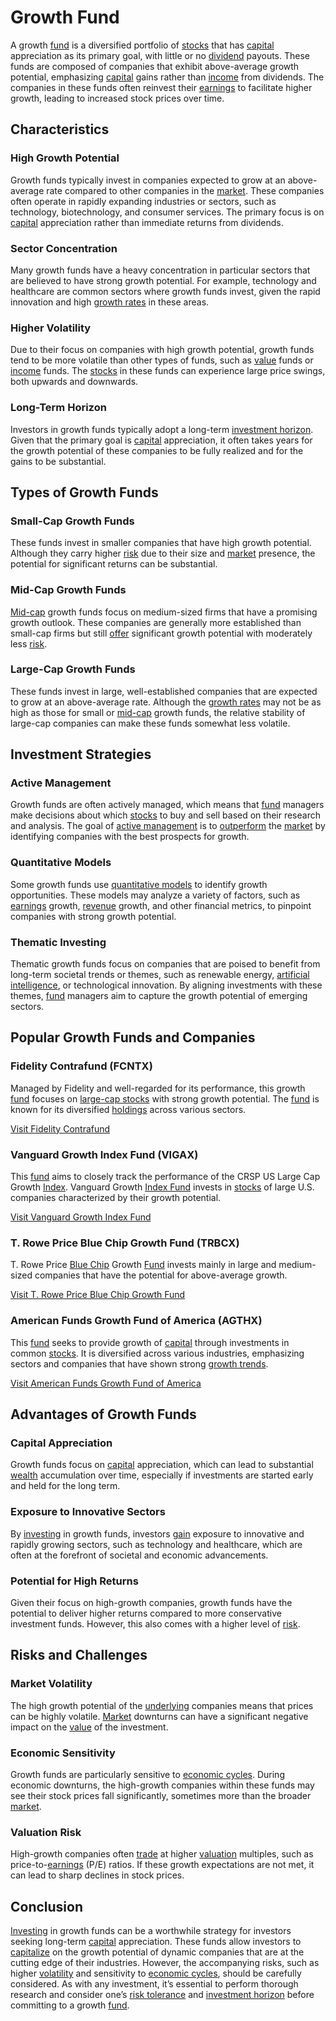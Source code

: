 # Growth Fund

A growth [fund](../f/fund.md) is a diversified portfolio of [stocks](../s/stock.md) that has [capital](../c/capital.md) appreciation as its primary goal, with little or no [dividend](../d/dividend.md) payouts. These funds are composed of companies that exhibit above-average growth potential, emphasizing [capital](../c/capital.md) gains rather than [income](../i/income.md) from dividends. The companies in these funds often reinvest their [earnings](../e/earnings.md) to facilitate higher growth, leading to increased stock prices over time.

## Characteristics

### High Growth Potential
Growth funds typically invest in companies expected to grow at an above-average rate compared to other companies in the [market](../m/market.md). These companies often operate in rapidly expanding industries or sectors, such as technology, biotechnology, and consumer services. The primary focus is on [capital](../c/capital.md) appreciation rather than immediate returns from dividends. 

### Sector Concentration
Many growth funds have a heavy concentration in particular sectors that are believed to have strong growth potential. For example, technology and healthcare are common sectors where growth funds invest, given the rapid innovation and high [growth rates](../g/growth_rates_in_trading.md) in these areas.

### Higher Volatility
Due to their focus on companies with high growth potential, growth funds tend to be more volatile than other types of funds, such as [value](../v/value.md) funds or [income](../i/income.md) funds. The [stocks](../s/stock.md) in these funds can experience large price swings, both upwards and downwards.

### Long-Term Horizon
Investors in growth funds typically adopt a long-term [investment horizon](../i/investment_horizon.md). Given that the primary goal is [capital](../c/capital.md) appreciation, it often takes years for the growth potential of these companies to be fully realized and for the gains to be substantial.

## Types of Growth Funds

### Small-Cap Growth Funds
These funds invest in smaller companies that have high growth potential. Although they carry higher [risk](../r/risk.md) due to their size and [market](../m/market.md) presence, the potential for significant returns can be substantial.

### Mid-Cap Growth Funds
[Mid-cap](../m/mid-cap.md) growth funds focus on medium-sized firms that have a promising growth outlook. These companies are generally more established than small-cap firms but still [offer](../o/offer.md) significant growth potential with moderately less [risk](../r/risk.md).

### Large-Cap Growth Funds
These funds invest in large, well-established companies that are expected to grow at an above-average rate. Although the [growth rates](../g/growth_rates_in_trading.md) may not be as high as those for small or [mid-cap](../m/mid-cap.md) growth funds, the relative stability of large-cap companies can make these funds somewhat less volatile.

## Investment Strategies

### Active Management
Growth funds are often actively managed, which means that [fund](../f/fund.md) managers make decisions about which [stocks](../s/stock.md) to buy and sell based on their research and analysis. The goal of [active management](../a/active_management.md) is to [outperform](../o/outperform.md) the [market](../m/market.md) by identifying companies with the best prospects for growth.

### Quantitative Models
Some growth funds use [quantitative models](../q/quantitative_models.md) to identify growth opportunities. These models may analyze a variety of factors, such as [earnings](../e/earnings.md) growth, [revenue](../r/revenue.md) growth, and other financial metrics, to pinpoint companies with strong growth potential.

### Thematic Investing
Thematic growth funds focus on companies that are poised to benefit from long-term societal trends or themes, such as renewable energy, [artificial intelligence](../a/artificial_intelligence_in_trading.md), or technological innovation. By aligning investments with these themes, [fund](../f/fund.md) managers aim to capture the growth potential of emerging sectors.

## Popular Growth Funds and Companies

### Fidelity Contrafund (FCNTX)
Managed by Fidelity and well-regarded for its performance, this growth [fund](../f/fund.md) focuses on [large-cap stocks](../l/large_cap_stocks.md) with strong growth potential. The [fund](../f/fund.md) is known for its diversified [holdings](../h/holdings.md) across various sectors.

[Visit Fidelity Contrafund](https://fundresearch.fidelity.com/mutual-funds/summary/316071109)

### Vanguard Growth Index Fund (VIGAX)
This [fund](../f/fund.md) aims to closely track the performance of the CRSP US Large Cap Growth [Index](../i/index.md). Vanguard Growth [Index Fund](../i/index_fund.md) invests in [stocks](../s/stock.md) of large U.S. companies characterized by their growth potential.

[Visit Vanguard Growth Index Fund](https://investor.vanguard.com/mutual-funds/profile/VIGAX)

### T. Rowe Price Blue Chip Growth Fund (TRBCX)
T. Rowe Price [Blue Chip](../b/blue_chip.md) Growth [Fund](../f/fund.md) invests mainly in large and medium-sized companies that have the potential for above-average growth.

[Visit T. Rowe Price Blue Chip Growth Fund](https://www.troweprice.com/personal-investing/tools/fund-research/TRBCX)

### American Funds Growth Fund of America (AGTHX)
This [fund](../f/fund.md) seeks to provide growth of [capital](../c/capital.md) through investments in common [stocks](../s/stock.md). It is diversified across various industries, emphasizing sectors and companies that have shown strong [growth trends](../g/growth_trends_in_trading.md).

[Visit American Funds Growth Fund of America](https://www.capitalgroup.com/individual/investments/agthx)

## Advantages of Growth Funds

### Capital Appreciation
Growth funds focus on [capital](../c/capital.md) appreciation, which can lead to substantial [wealth](../w/wealth.md) accumulation over time, especially if investments are started early and held for the long term.

### Exposure to Innovative Sectors
By [investing](../i/investing.md) in growth funds, investors [gain](../g/gain.md) exposure to innovative and rapidly growing sectors, such as technology and healthcare, which are often at the forefront of societal and economic advancements.

### Potential for High Returns
Given their focus on high-growth companies, growth funds have the potential to deliver higher returns compared to more conservative investment funds. However, this also comes with a higher level of [risk](../r/risk.md).

## Risks and Challenges

### Market Volatility
The high growth potential of the [underlying](../u/underlying.md) companies means that prices can be highly volatile. [Market](../m/market.md) downturns can have a significant negative impact on the [value](../v/value.md) of the investment.

### Economic Sensitivity
Growth funds are particularly sensitive to [economic cycles](../e/economic_cycles.md). During economic downturns, the high-growth companies within these funds may see their stock prices fall significantly, sometimes more than the broader [market](../m/market.md).

### Valuation Risk
High-growth companies often [trade](../t/trade.md) at higher [valuation](../v/valuation.md) multiples, such as price-to-[earnings](../e/earnings.md) (P/E) ratios. If these growth expectations are not met, it can lead to sharp declines in stock prices.

## Conclusion

[Investing](../i/investing.md) in growth funds can be a worthwhile strategy for investors seeking long-term [capital](../c/capital.md) appreciation. These funds allow investors to [capitalize](../c/capitalize.md) on the growth potential of dynamic companies that are at the cutting edge of their industries. However, the accompanying risks, such as higher [volatility](../v/volatility.md) and sensitivity to [economic cycles](../e/economic_cycles.md), should be carefully considered. As with any investment, it’s essential to perform thorough research and consider one’s [risk tolerance](../r/risk_tolerance.md) and [investment horizon](../i/investment_horizon.md) before committing to a growth [fund](../f/fund.md).
